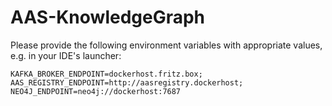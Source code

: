 # AAS-KnowledgeGraph

Please provide the following environment variables with appropriate values, e.g. in your IDE's launcher:

`
KAFKA_BROKER_ENDPOINT=dockerhost.fritz.box;
AAS_REGISTRY_ENDPOINT=http://aasregistry.dockerhost;
NEO4J_ENDPOINT=neo4j://dockerhost:7687
`



